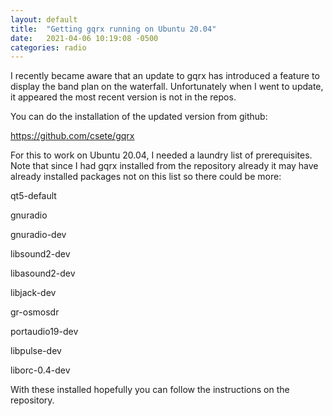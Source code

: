 ```yaml
---
layout: default
title:  "Getting gqrx running on Ubuntu 20.04"
date:   2021-04-06 10:19:08 -0500
categories: radio
---
```

I recently became aware that an update to gqrx has introduced a feature to display the band plan on the waterfall. Unfortunately when I went to update, it appeared the most recent version is not in the repos.

You can do the installation of the updated version from github:

https://github.com/csete/gqrx

For this to work on Ubuntu 20.04, I needed a laundry list of prerequisites. Note that since I had gqrx installed from the repository already it may have already installed packages not on this list so there could be more:

qt5-default

gnuradio

gnuradio-dev

libsound2-dev

libasound2-dev

libjack-dev

gr-osmosdr

portaudio19-dev

libpulse-dev

liborc-0.4-dev


With these installed hopefully you can follow the instructions on the repository.



